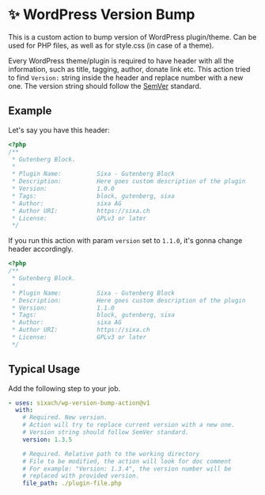 # ✨ WordPress Version Bump

This is a custom action to bump version of WordPress plugin/theme. Can be used for PHP files, as well as for style.css (in case of a theme).

Every WordPress theme/plugin is required to have header with all the information, such as title, tagging, author, donate link etc. This action tried to find `Version:` string inside the header and replace number with a new one. The version string should follow the [SemVer](https://semver.org/) standard.

## Example

Let's say you have this header:

```php
<?php
/**
 * Gutenberg Block.
 *
 * Plugin Name:          Sixa - Gutenberg Block
 * Description:          Here goes custom description of the plugin
 * Version:              1.0.0
 * Tags:                 block, gutenberg, sixa
 * Author:               sixa AG
 * Author URI:           https://sixa.ch
 * License:              GPLv3 or later
 */
```

If you run this action with param `version` set to `1.1.0`, it's gonna change header accordingly.

```php
<?php
/**
 * Gutenberg Block.
 *
 * Plugin Name:          Sixa - Gutenberg Block
 * Description:          Here goes custom description of the plugin
 * Version:              1.1.0
 * Tags:                 block, gutenberg, sixa
 * Author:               sixa AG
 * Author URI:           https://sixa.ch
 * License:              GPLv3 or later
 */
```

## Typical Usage

Add the following step to your job.

```yml
- uses: sixach/wp-version-bump-action@v1
  with:
    # Required. New version.
    # Action will try to replace current version with a new one.
    # Version string should follow SemVer standard.
    version: 1.3.5

    # Required. Relative path to the working directory
    # File to be modified, the action will look for doc comment
    # For example: "Version: 1.3.4", the version number will be
    # replaced with provided version.
    file_path: ./plugin-file.php
```